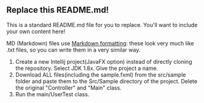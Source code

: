 ## Replace this README.md!

This is a standard README.md file for you to replace. You'll want to include your own content here!

MD (Markdown) files use [Markdown formatting](https://guides.github.com/features/mastering-markdown/): 
these look very much like .txt files, so you can write them in a very similar way.

1. Create a new Intellij project(JavaFX option) instead of directly cloning the repository. Select JDK 1.8x. Give the project a name.
2. Download ALL files(including the sample.fxml) from the src/sample folder and paste them to the Src/Sample directory of the project. Delete the original "Controller" and "Main" class.
3. Run the main/UserTest class.
